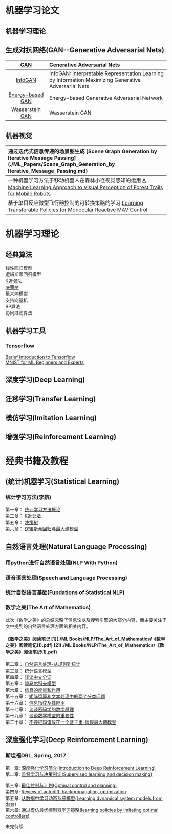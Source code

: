 # 机器学习论文            
## 机器学习理论   
## 生成对抗网络(GAN--Generative Adversarial Nets)
| [GAN](./ML_Papers/Generative_Adversarial_Networks.md.md) | Generative Adversarial Nets              |
| :--------------------------------------: | :--------------------------------------- |
| [InfoGAN](./ML_Papers/InfoGAN_Interpretable_Representation_Learning_by_Information_Maximizing_GAN.md) | InfoGAN: Interpretable Representation Learning by Information Maximizing Generative Adversarial Nets |
| [Energy-based GAN](./ML_Papers/Energy-based_Generative_Adversarial_Network.md) | Energy-based Generative Adversarial Network |
| [Wasserstein GAN](./ML_Papers/Wasserstein_GAN.md) | Wasserstein GAN                          |
## 机器视觉
| 通过迭代式信息传递的场景图生成  [Scene Graph Generation by Iterative Message Passing](./ML_Papers/Scene_Graph_Generation_by Iterative_Message_Passing.md) |
| :--------------------------------------- |
| 一种机器学习方法于移动机器人在森林小径视觉感知的运用  [A Machine Learning Approach to Visual Perception of Forest Trails for Mobile Robots](./ML_Papers/A_Machine_Learning_Approach_to_Visual_Perception_of_Forest_Trails_for_Mobile_Robots.md) |
| 基于单目反应微型飞行器控制的可转换策略的学习  [Learning Transferable Policies for Monocular Reactive MAV Control](./ML_Papers/Learning_Transferable_Policies_for_Monocular_Reactive_MAV_Control.md) |
# 机器学习理论
## 经典算法
线性回归模型       
逻辑斯蒂回归模型                                    
[K近邻法](./ML_Theories/K近邻法.md)                           
[决策树](./ML_Theories/决策树.md)                                      
最大熵模型                                
支持向量机    
BP算法    
协同过滤算法    

## 机器学习工具
### Tensorflow
[Berief Introduction to Tensorflow](./ML_Theories/Tensorflow/introduction_to_tensorflow.md)                   
[MNIST for ML Beginners and Experts](./ML_Theories/Tensorflow/MNIST_for_ML_Beginners.md)                  

## 深度学习(Deep Learning)
## 迁移学习(Transfer Learning)
## 模仿学习(Imitation Learning)
## 增强学习(Reinforcement Learning)

# 经典书籍及教程
## (统计)机器学习(Statistical Learning)
### 统计学习方法(李航)
第一章： [统计学习方法概论](./ML_Books/Statistical_Learning/统计学习方法概论.pdf)  
第三章： [K近邻法](./ML_Books/Statistical_Learning/K近邻法.pdf)  
第五章： [决策树](./ML_Theories/决策树.md)  
第六章： [逻辑斯蒂回归与最大熵模型](./ML_Books/Statistical_Learning/逻辑斯蒂回归与最大熵模型.md)  
## 自然语言处理(Natural Language Processing)
### 用python进行自然语言处理(NLP With Python)
### 语音语言处理(Speech and Language Processing)
### 统计自然语言基础(Fundations of Statistical NLP)
### 数学之美(The Art of Mathematics)
此次《数学之美》的总结忽略了信息论以及搜索引擎的大部分内容，而主要关注于文中提到的自然语言处理方面的相关内容。

#### **《数学之美》阅读笔记**     [1](./ML Books/NLP/The_Art_of_Mathematics/《数学之美》阅读笔记(1).pdf)     [2](./ML Books/NLP/The_Art_of_Mathematics/《数学之美》阅读笔记(1).pdf)

第二章： [自然语言处理-从规则到统计](./ML_Books/NLP/The_Art_of_Mathematics/自然语言处理-从规则到统计.md)  
第三章： [统计语言模型](./ML_Books/NLP/The_Art_of_Mathematics/统计语言模型.md)  
第四章： [谈谈中文分词](./ML_Books/NLP/The_Art_of_Mathematics/谈谈中文分词.md)  
第五章： [隐马尔科夫模型](./ML_Books/NLP/The_Art_of_Mathematics/隐马尔科夫模型.md)  
第六章： [信息的度量和作用](./ML_Books/NLP/The_Art_of_Mathematics/信息的度量和作用.md)  
第十五章： [矩阵运算和文本处理中的两个分类问题](./ML_Books/NLP/The_Art_of_Mathematics/矩阵运算和文本处理中的两个分类问题.md)  
第十六章： [信息指纹及其应用](./ML_Books/NLP/The_Art_of_Mathematics/信息指纹及其应用.md)  
第十七章： [谈谈密码学的数学原理](./ML_Books/NLP/The_Art_of_Mathematics/谈谈密码学的数学原理.md)  
第十九章： [谈谈数学模型的重要性](./ML_Books/NLP/The_Art_of_Mathematics/数学模型的重要性.md)  
第二十章： [不要把鸡蛋放在一个篮子里-谈谈最大熵模型](./ML_Books/NLP/The_Art_of_Mathematics/不要把鸡蛋放在一个篮子里--谈谈最大熵模型.md)  


## 深度强化学习(Deep Reinforcement Learning)
### 斯坦福DRL, Spring, 2017
第一章: [深度强化学习简介(Introduction to Deep Reinforcement Learning)](./ML_Class/Stanford_DRL/DRL简介.md)    
第二章: [监督学习与决策制定(Supervised learning and decision making)](./ML_Class/Stanford_DRL/监督学习与决策制定.md)   

第三章: [最佳控制与计划(Optimal control and planning)](./ML_Class/Stanford_DRL/最佳控制与计划.md)                     
第四章: [Review of autodiff, backpropagation, optimization](./ML_Class/Stanford_DRL/autodiff_backpropagation_and_optimization.md)      
第五章: [从数据中学习动态系统模型(Learning dynamical system models from data)](./ML_Class/Stanford_DRL/从数据中学习动态系统模型.md)    
第六章: [通过模仿最优控制器学习策略(learning policies by imitating optimal controllers)](./ML_Class/Stanford_DRL/通过模仿最优控制器学习策略.md)                    



未完待续
